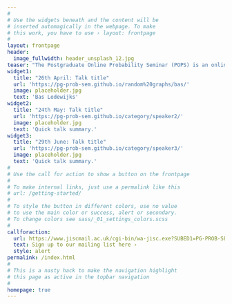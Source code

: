 ```yaml
---
#
# Use the widgets beneath and the content will be
# inserted automagically in the webpage. To make
# this work, you have to use › layout: frontpage
#
layout: frontpage
header:
  image_fullwidth: header_unsplash_12.jpg
teaser: "The Postgraduate Online Probability Seminar (POPS) is an online platform for doctoral students and post-docs from all over the world to present and promote their research to a global audience in areas related to probability and its applications."
widget1:
  title: "26th April: Talk title"
  url: 'https://pg-prob-sem.github.io/random%20graphs/bas/'
  image: placeholder.jpg
  text: 'Bas Lodewijks'
widget2:
  title: "24th May: Talk title"
  url: 'https://pg-prob-sem.github.io/category/speaker2/'
  image: placeholder.jpg
  text: 'Quick talk summary.'
widget3:
  title: "29th June: Talk title"
  url: 'https://pg-prob-sem.github.io/category/speaker3/'
  image: placeholder.jpg
  text: 'Quick talk summary.'
#
# Use the call for action to show a button on the frontpage
#
# To make internal links, just use a permalink like this
# url: /getting-started/
#
# To style the button in different colors, use no value
# to use the main color or success, alert or secondary.
# To change colors see sass/_01_settings_colors.scss
#
callforaction:
  url: https://www.jiscmail.ac.uk/cgi-bin/wa-jisc.exe?SUBED1=PG-PROB-SEM&A=1
  text: Sign up to our mailing list here ›
  style: alert
permalink: /index.html
#
# This is a nasty hack to make the navigation highlight
# this page as active in the topbar navigation
#
homepage: true
---
```


